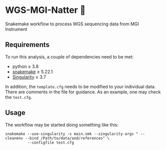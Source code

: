 # WGS-MGI-Natter :snake:

Snakemake workflow to process WGS sequencing data from MGI Instrument

## Requirements

To run this analysis, a couple of dependencies need to be met:

- python ≥ 3.8
- [snakemake](https://snakemake.readthedocs.io/en/stable/) ≥ 5.22.1
- [Singularity](https://sylabs.io/docs/) ≥ 3.7

In addition, the `template.cfg` needs to be modified to your individual
data. There are comments in the file for guidance. As an example, one
may check the `test.cfg`.

## Usage

The workflow may be started doing something like this:

```
snakemake --use-singularity -s main.smk --singularity-args " --cleanenv --bind /Path/to/data/and/references" \
          --configfile test.cfg
```
